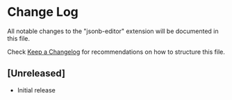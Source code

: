 # Change Log

All notable changes to the "jsonb-editor" extension will be documented in this file.

Check [Keep a Changelog](http://keepachangelog.com/) for recommendations on how to structure this file.

## [Unreleased]

- Initial release